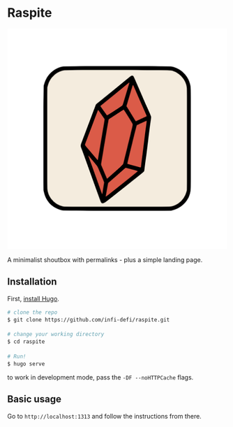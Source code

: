 # Raspite

![Raspite Logo](/static/example.png)

A minimalist shoutbox with permalinks - plus a simple landing page.

## Installation

First, [install Hugo](https://gohugo.io/getting-started/install/).

```bash
# clone the repo
$ git clone https://github.com/infi-defi/raspite.git

# change your working directory
$ cd raspite

# Run!
$ hugo serve
```
to work in development mode, pass the `-DF --noHTTPCache` flags.

## Basic usage

Go to `http://localhost:1313` and follow the instructions from there.